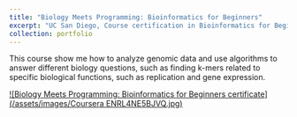 ```yaml
---
title: "Biology Meets Programming: Bioinformatics for Beginners"
excerpt: "UC San Diego, Course certification in Bioinformatics for Beginners, 2022<br/><img src='../assets/images/Coursera ENRL4NE5BJVQ.jpg' width='500' height='300'>"
collection: portfolio
---
```


This course show me how to analyze genomic data and use algorithms to answer different biology questions, such as finding k-mers related to specific biological functions, such as replication and gene expression.

<a href="https://coursera.org/verify/ENRL4NE5BJVQ">![Biology Meets Programming: Bioinformatics for Beginners certificate](/assets/images/Coursera ENRL4NE5BJVQ.jpg)<a/>

